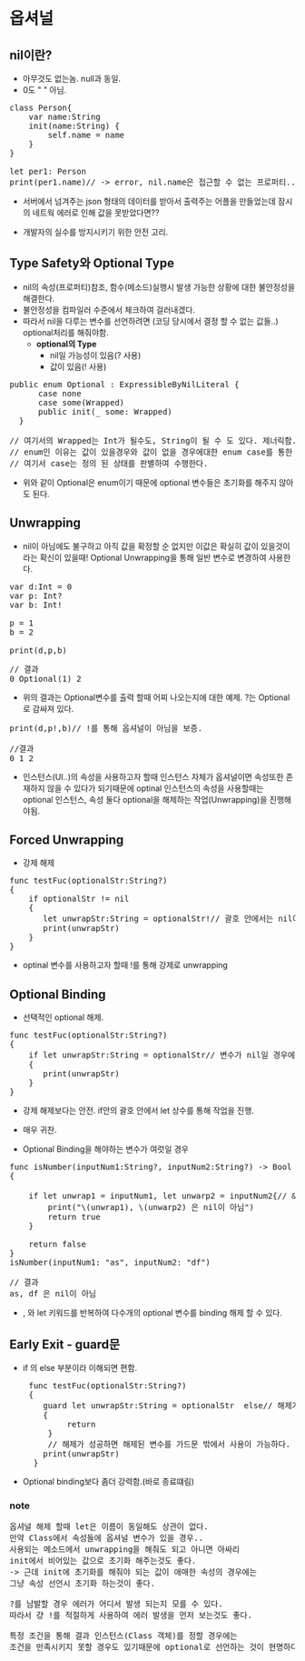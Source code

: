 # 옵셔널

## nil이란?
- 아무것도 없는놈. null과 동일.
- 0도 " " 아님.

<pre>
class Person{
    var name:String
    init(name:String) {
        self.name = name
    }
}

let per1: Person
print(per1.name)// -> error, nil.name은 접근할 수 없는 프로퍼티..
</pre>

- 서버에서 넘겨주는 json 형태의 데이터를 받아서 출력주는 어플을 만들었는데 잠시의 네트웍 에러로 인해 값을 못받았다면??

- 개발자의 실수를 방지시키기 위한 안전 고리.

## Type Safety와 Optional Type
- nil의 속성(프로퍼티)참조, 함수(메소드)실행시 발생 가능한 상황에 대한 불안정성을 해결한다.
- 불안정성을 컴파일러 수준에서 체크하여 걸러내겠다.
- 따라서 nil을 다루는 변수를 선언하려면 (코딩 당시에서 결정 할 수 없는 값들..) optional처리를 해줘야함.
	- **optional의 Type**
		- nil일 가능성이 있음(? 사용)
		- 값이 있음(! 사용)

<pre>
public enum Optional<Wrapped> : ExpressibleByNilLiteral {
      case none
      case some(Wrapped)
      public init(_ some: Wrapped)
  }
  
// 여기서의 Wrapped는 Int가 될수도, String이 될 수 도 있다. 제너릭함.
// enum인 이유는 값이 있을경우와 값이 없을 경우에대한 enum case를 통한 판별이 가능.
// 여기서 case는 정의 된 상태를 판별하여 수행한다.
</pre>

- 위와 같이 Optional은 enum이기 때문에 optional 변수들은 초기화를 해주지 않아도 된다.

## Unwrapping
- nil이 아님에도 불구하고 아직 값을 확정할 순 없지만 이값은 확실히 값이 있을것이라는 확신이 있을때! Optional Unwrapping을 통해 일반 변수로 변경하여 사용한다.

<pre>
var d:Int = 0
var p: Int?
var b: Int!

p = 1
b = 2

print(d,p,b)
</pre>

<pre>
// 결과
0 Optional(1) 2
</pre>

- 위의 결과는 Optional변수를 출력 할때 어찌 나오는지에 대한 예제. ?는 Optional로 감싸져 있다.

<pre>
print(d,p!,b)// !를 통해 옵셔널이 아님을 보증.

//결과 
0 1 2
</pre>

- 인스턴스(UI..)의 속성을 사용하고자 할때 인스턴스 자체가 옵셔널이면 속성또한 존재하지 않을 수 있다가 되기때문에 optinal 인스턴스의 속성을 사용할때는 optional 인스턴스, 속성 둘다 optional을 해제하는 작업(Unwrapping)을 진행해야됨.


## Forced Unwrapping
- 강제 해제

<pre>
func testFuc(optionalStr:String?)
{
    if optionalStr != nil
    {
       let unwrapStr:String = optionalStr!// 괄호 안에서는 nil이 아님이 확실.
       print(unwrapStr)
	} 
}
</pre>

- optinal 변수를 사용하고자 할때 !를 통해 강제로 unwrapping

## Optional Binding
- 선택적인 optional 해제.

<pre>
func testFuc(optionalStr:String?)
{
    if let unwrapStr:String = optionalStr// 변수가 nil일 경우에는 if를 건너뜀.
    {
       print(unwrapStr)
    }
}
</pre>

- 강제 해제보다는 안전. if안의 괄호 안에서 let 상수를 통해 작업을 진행. 
- 매우 귀찬.

- Optional Binding을 해야하는 변수가 여럿일 경우
<pre>
func isNumber(inputNum1:String?, inputNum2:String?) -> Bool
{
 
    if let unwrap1 = inputNum1, let unwarp2 = inputNum2{// && ||의 개념이 아니라 , 앞의 optional 을 해제 하는 작업을 진행 후 성공시 그다음 작업 진행.
        print("\(unwrap1), \(unwarp2) 은 nil이 아님")
        return true
    }
    
    return false
}
isNumber(inputNum1: "as", inputNum2: "df")

// 결과
as, df 은 nil이 아님
</pre>

- , 와 let 키워드를 반복하여 다수개의 optional 변수를 binding 해제 할 수 있다.


## Early Exit - guard문
- if 의 else 부분이라 이해되면 편함.

<pre>
    func testFuc(optionalStr:String?)
    {
       guard let unwrapStr:String = optionalStr  else// 해제가 실패하면 아래 구문이 실행되고 함수가 종료.
       {
			return
		}
		// 해제가 성공하면 해제된 변수를 가드문 밖에서 사용이 가능하다.
       print(unwrapStr)
	 }
</pre>

- Optional binding보다 좀더 강력함.(바로 종료떄림)




### note
<pre>
옵셔널 해제 할때 let은 이름이 동일해도 상관이 없다.
만약 Class에서 속성들에 옵셔널 변수가 있을 경우.. 
사용되는 메소드에서 unwrapping을 해줘도 되고 아니면 아싸리 
init에서 비어있는 값으로 초기화 해주는것도 좋다.
-> 근데 init에 초기화를 해줘야 되는 값이 애매한 속성의 경우에는
그냥 속성 선언시 초기화 하는것이 좋다.

?를 남발할 경우 에러가 어디서 발생 되는지 모를 수 있다. 
따라서 걍 !를 적절하게 사용하여 에러 발생을 먼저 보는것도 좋다.

특정 조건을 통해 결과 인스턴스(Class 객체)를 정할 경우에는 
조건을 만족시키지 못할 경우도 있기때문에 optional로 선언하는 것이 현명하다?(->해야 한다.)
</pre>

